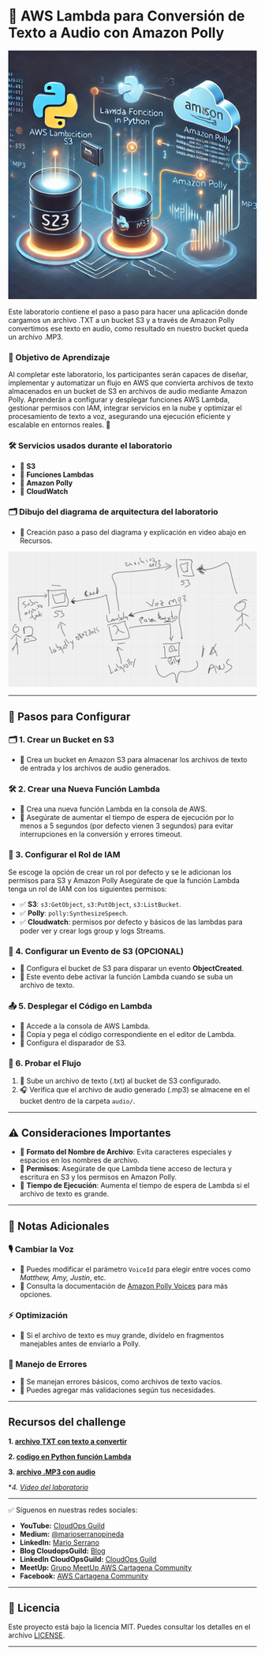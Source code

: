 # 🚀 AWS Lambda para Conversión de Texto a Audio con Amazon Polly

![ConvertirconPolly](imagenes/function_processing_text_file.png)

Este laboratorio contiene el paso a paso para hacer una aplicación donde cargamos un archivo .TXT a un bucket S3 y a través de Amazon Polly convertimos ese texto en audio, como resultado en nuestro bucket queda un archivo .MP3. 

### 🎯 Objetivo de Aprendizaje

Al completar este laboratorio, los participantes serán capaces de diseñar, implementar y automatizar un flujo en AWS que convierta archivos de texto almacenados en un bucket de S3 en archivos de audio mediante Amazon Polly. Aprenderán a configurar y desplegar funciones AWS Lambda, gestionar permisos con IAM, integrar servicios en la nube y optimizar el procesamiento de texto a voz, asegurando una ejecución eficiente y escalable en entornos reales. 🚀

### 🛠️ Servicios usados durante el laboratorio

- 🔹 **S3**
- 🔹 **Funciones Lambdas**
- 🔹 **Amazon Polly**
- 🔹 **CloudWatch**

### 🗂️ Dibujo del diagrama de arquitectura del laboratorio
- 📍 Creación paso a paso del diagrama y explicación en video abajo en Recursos.

![diagrama](imagenes/dibujo_arquitectura_laboratorio.png)

---

## 📌 Pasos para Configurar

### 🗂️ 1. Crear un Bucket en S3
- 📍 Crea un bucket en Amazon S3 para almacenar los archivos de texto de entrada y los archivos de audio generados.

### 🛠️ 2. Crear una Nueva Función Lambda
- 📍 Crea una nueva función Lambda en la consola de AWS.
- 📍 Asegúrate de aumentar el tiempo de espera de ejecución por lo menos a 5 segundos (por defecto vienen 3 segundos) para evitar interrupciones en la conversión y errores timeout.

### 🔑 3. Configurar el Rol de IAM
Se escoge la opción de crear un rol por defecto y se le adicionan los permisos para S3 y Amazon Polly
Asegúrate de que la función Lambda tenga un rol de IAM con los siguientes permisos:
- ✅ **S3**: `s3:GetObject`, `s3:PutObject`, `s3:ListBucket`.
- ✅ **Polly**: `polly:SynthesizeSpeech`.
- ✅ **Cloudwatch**: permisos por defecto y básicos de las lambdas para poder ver y crear logs group y logs Streams.

### 📡 4. Configurar un Evento de S3 (OPCIONAL)
- 📍 Configura el bucket de S3 para disparar un evento **ObjectCreated**.
- 📍 Este evento debe activar la función Lambda cuando se suba un archivo de texto.

### 📤 5. Desplegar el Código en Lambda
- 📍 Accede a la consola de AWS Lambda.
- 📍 Copia y pega el código correspondiente en el editor de Lambda.
- 📍 Configura el disparador de S3.

### 🔄 6. Probar el Flujo
1. 📂 Sube un archivo de texto (.txt) al bucket de S3 configurado.
2. 🎧 Verifica que el archivo de audio generado (.mp3) se almacene en el bucket dentro de la carpeta `audio/`.

---

## ⚠️ Consideraciones Importantes
- 🔹 **Formato del Nombre de Archivo**: Evita caracteres especiales y espacios en los nombres de archivo.
- 🔹 **Permisos**: Asegúrate de que Lambda tiene acceso de lectura y escritura en S3 y los permisos en Amazon Polly.
- 🔹 **Tiempo de Ejecución**: Aumenta el tiempo de espera de Lambda si el archivo de texto es grande.

---

## 📌 Notas Adicionales

### 🎙️ Cambiar la Voz
- 🔹 Puedes modificar el parámetro `VoiceId` para elegir entre voces como *Matthew, Amy, Justin*, etc.
- 🔹 Consulta la documentación de [Amazon Polly Voices](https://docs.aws.amazon.com/polly/latest/dg/voicelist.html) para más opciones.

### ⚡ Optimización
- 🔹 Si el archivo de texto es muy grande, divídelo en fragmentos manejables antes de enviarlo a Polly.

### 🛑 Manejo de Errores
- 🔹 Se manejan errores básicos, como archivos de texto vacíos.
- 🔹 Puedes agregar más validaciones según tus necesidades.

---

## Recursos del challenge

**1. [archivo TXT con texto a convertir](recursos/descripcioncomunidad.txt)**

**2. [codigo en Python función Lambda](recursos/funcion_python.txt)**

**3. [archivo .MP3 con audio](recursos/descripcioncomunidad2.mp3)**

**4. [Video del laboratorio](https://youtu.be/j2zwFkNLQfI)*

---

✅ Síguenos en nuestras redes sociales:

- **YouTube:** [CloudOps Guild](https://www.youtube.com/@CloudOpsGuildCommunity)
- **Medium:** [@marioserranopineda](https://medium.com/@marioserranopineda)
- **LinkedIn:** [Mario Serrano](https://www.linkedin.com/in/mario-rodrigo-serrano-pineda/)
- **Blog CloudopsGuild:** [Blog](https://cloudopsguild.com/blog/)
- **LinkedIn CloudOpsGuild:** [CloudOps Guild](https://www.linkedin.com/company/cloudopsguild/)
- **MeetUp:** [Grupo MeetUp AWS Cartagena Community](https://www.meetup.com/es-ES/aws-colombia-cartagena/)
- **Facebook:** [AWS Cartagena Community](https://www.meetup.com/es-ES/aws-colombia-cartagena/)

---

## 📝 **Licencia**
Este proyecto está bajo la licencia MIT. Puedes consultar los detalles en el archivo [LICENSE](LICENSE).

---